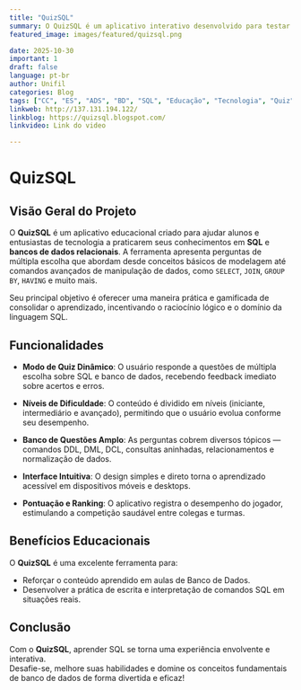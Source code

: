 ```yaml
---
title: "QuizSQL"
summary: O QuizSQL é um aplicativo interativo desenvolvido para testar e aprimorar seus conhecimentos em SQL e bancos de dados relacionais. Ideal para estudantes e profissionais de tecnologia que desejam reforçar o aprendizado de forma prática e divertida.
featured_image: images/featured/quizsql.png

date: 2025-10-30
important: 1
draft: false
language: pt-br
author: Unifil
categories: Blog
tags: ["CC", "ES", "ADS", "BD", "SQL", "Educação", "Tecnologia", "Quiz"]
linkweb: http://137.131.194.122/
linkblog: https://quizsql.blogspot.com/
linkvideo: Link do video

---
```


# QuizSQL

## Visão Geral do Projeto

O **QuizSQL** é um aplicativo educacional criado para ajudar alunos e entusiastas de tecnologia a praticarem seus conhecimentos em **SQL** e **bancos de dados relacionais**. A ferramenta apresenta perguntas de múltipla escolha que abordam desde conceitos básicos de modelagem até comandos avançados de manipulação de dados, como `SELECT`, `JOIN`, `GROUP BY`, `HAVING` e muito mais.

Seu principal objetivo é oferecer uma maneira prática e gamificada de consolidar o aprendizado, incentivando o raciocínio lógico e o domínio da linguagem SQL.

## Funcionalidades

- **Modo de Quiz Dinâmico**: O usuário responde a questões de múltipla escolha sobre SQL e banco de dados, recebendo feedback imediato sobre acertos e erros.

- **Níveis de Dificuldade**: O conteúdo é dividido em níveis (iniciante, intermediário e avançado), permitindo que o usuário evolua conforme seu desempenho.

- **Banco de Questões Amplo**: As perguntas cobrem diversos tópicos — comandos DDL, DML, DCL, consultas aninhadas, relacionamentos e normalização de dados.

- **Interface Intuitiva**: O design simples e direto torna o aprendizado acessível em dispositivos móveis e desktops.

- **Pontuação e Ranking**: O aplicativo registra o desempenho do jogador, estimulando a competição saudável entre colegas e turmas.

## Benefícios Educacionais

O **QuizSQL** é uma excelente ferramenta para:
- Reforçar o conteúdo aprendido em aulas de Banco de Dados.
- Desenvolver a prática de escrita e interpretação de comandos SQL em situações reais.

## Conclusão

Com o **QuizSQL**, aprender SQL se torna uma experiência envolvente e interativa.  
Desafie-se, melhore suas habilidades e domine os conceitos fundamentais de banco de dados de forma divertida e eficaz!



